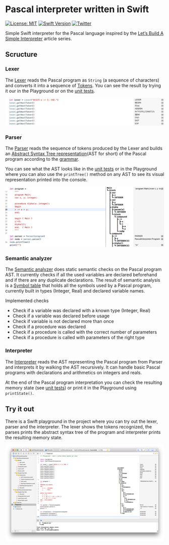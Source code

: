 # Pascal interpreter written in Swift
[![License: MIT](https://img.shields.io/badge/License-MIT-yellow.svg)](https://opensource.org/licenses/MIT)
[![Swift Version](https://img.shields.io/badge/Swift-4-F16D39.svg?style=flat)](https://developer.apple.com/swift)
[![Twitter](https://img.shields.io/badge/twitter-@igorkulman-blue.svg)](http://twitter.com/igorkulman)

Simple Swift interpreter for the Pascal language inspired by the [Let’s Build A Simple Interpreter](https://ruslanspivak.com/lsbasi-part1/) article series.

## Scructure

### Lexer

The [Lexer](PascalInterpreter/PascalInterpreter/Lexer/Lexer.swift) reads the Pascal program as `String` (a sequence of characters) and converts it into a sequence of [Tokens](PascalInterpreter/PascalInterpreter/Lexer/Token.swift). You can see the result by trying it our in the Playground or on the [unit tests](PascalInterpreter/PascalInterpreterTests/LexerTests.swift).

![Lexer](Images/lexer.png)

### Parser

The [Parser](PascalInterpreter/PascalInterpreter/Parser/Parser.swift) reads the sequence of tokens produced by the Lexer and builds an [Abstract Syntax Tree representation](PascalInterpreter/PascalInterpreter/Parser/AST.swift)(AST for short) of the Pascal program according to the [grammar](grammar.md). 

You can see what the AST looks like in the [unit tests](PascalInterpreter/PascalInterpreterTests/ParserTests.swift) or in the Playground where you can also use the `printTree()` method on any AST to see its visual representation printed into the console.

![Parser](Images/parser.png)

### Semantic analyzer

The [Semantic analyzer](PascalInterpreter/PascalInterpreter/Semantic%20analyzer/SemanticAnalyzer.swift) does static semantic checks on the Pascal program AST. It currently checks if all the used variables are declared beforehand and if there are any duplicate declarations. The result of semantic analysis is a [Symbol table](PascalInterpreter/PascalInterpreter/Semantic%20analyzer/SymbolTable.swift) that holds all the symbols used by a Pascal program, currently built in types (Integer, Real) and declared variable names. 

Implemented checks

* Check if a variable was declared with a known type (Integer, Real)
* Check if a variable was declared before usage
* Check if variable is not declared more than once
* Check if a procedure was declared
* Check if a procedure is called with the correct number of parameters
* Check if a procedure is called with parameters of the right type

### Interpreter

The [Interpreter](PascalInterpreter/PascalInterpreter/Interpreter/Interpreter.swift) reads the AST representing the Pascal program from Parser and interprets it by walking the AST recursively. It can handle basic Pascal programs with declarations and arithmetics on integers and reals. 

At the end of the Pascal program interpretation you can check the resulting memory state (see [unit tests](PascalInterpreter/PascalInterpreterTests/InterpreterTests.swift)) or print it in the Playground using `printState()`.

## Try it out

There is a Swift playground in the project where you can try out the lexer, parser and the interpreter. The lexer shows the tokens recognized, the parses prints the abstract syntax tree of the program and interpreter prints the resulting memory state.

![Playground](Images/playground.png) 
